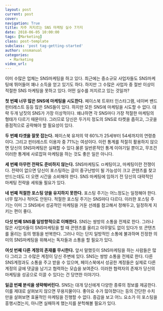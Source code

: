 ```yaml
---
layout: post
current: post
cover:  
navigation: True
title: 자주 저지르는 SNS 마케팅 실수 7가지
date: 2018-06-05 10:00:00
tags: [Marketing]
class: post-template
subclass: 'post tag-getting-started'
author: snsmanual
categories:
  - Marketing
video_url: 
---
```


이미 수많은 업체는 SNS마케팅을 하고 있다.
최근에는 중소규모 사업자들도 SNS마케팅에 뛰어들어 꽤나 소득을 얻고 있기도 하다.
하지만 그 수많은 사업자 중 절반 이상이 적절한 SNS 마케팅을 못하고 있다.
어떤 실수를 저지르고 있는 것일까?

**첫 번째 너무 많은 SNS에 마케팅을 시도한다.**
페이스북 트위터 인스타그램, 네이버 밴드 핀터레스트 등등 많은 SNS들이 있다. 하지만 모든 SNS에 마케팅을 시도할 수 없다.
대략 두개 남짓의 SNS가 가장 이상적이다.
왜냐하면 각 SNS마다 가장 적절한 마케팅의 형태가 다르기 때문이다.
그러므로 당신은 두가지 정도의 SNS로 타켓을 좁히고, 그곳을 중점적으로 공략해야 할 필요성이 있다.

**두 번째 타겟을 잘못 잡는다.**
페이스북 유저의 약 60%가 25세부터 54세까지의 연령층이다.
그리고 핀터레스트 이용자 중 71%는 여성이다.
이런 통계를 적절히 활용하지 않으면 당신의 SNS마케팅은 실패할 수 있다.물론 일반론적인 통계 이야기일 뿐이고,
무조건 이러한 통계에 사로잡혀 마케팅을 하는 것도 좋은 일은 아니다.

**세 번째 아무런 전략도 준비하지 않는다.**
SNS마케팅도 ㅁ케팅이고, 마케팅이란 전쟁이다.
전략이 없으면 당신이 포스팅하는 글이 중구난방이 될 가능성이 크고 콘텐츠를 찾고 만드는데도 더 오랜 시간을 소비해야 한다.
SNS 마케팅에 임하기 전 당신의 대략적인 마케팅 전략을 세워둘 필요가 있다.

**네 번째 적절한 포스팅 양을 유지하지 못한다.**
포스팅 주기는 어느정도는 일정해야 한다. 너무 많거나 적어도 안된다. 적절한 포스팅 주기는 SNS마다 다르다.
이러한 포스팅 주기는 이미 그 SNS에서 성공적인 마케팅을 거둔 선례를 참고해서 정해두고, 일정하게 지키는 편이 좋다.

**다섯 번째 SNS를 일방향적으로 이해한다.**
SNS는 쌍방의 소통을 전제로 한다. 그러나 많은 사업자들이 SNS마케팅을 할 때
콘텐츠를 올리고 아무말도 없이 있다가 또 콘텐츠를 올리는 등의 행동을 반복한다.
그러나 이는 단지 일방적인 소통에 불과하며 진정한 의미의 SNS마케팅을 위해서는 독자들과 소통을 할 필요가 있다.

**여섯 번째 다른 계정의 존재를 무시한다.**
앞서 말했듯이 SNS마케팅을 하는 사람들은 많다 그리고 그 수많은 계정이 당신 주변에 있다. SNS는 쌍방 소통을 전제로 한다.
다른 SNS계정과도 소통을 주고 받을 수 있으며, 페이스북에서 성공한 계정들은 실제로 다른 계정의 글에 댓글을 남기고 협력하는 모습을 보여준다.
이러한 협력자의 존재가 당신의 마케팅을 성공으로 이끌 수 있다는 건 당연한 이야기다.

**일곱 번째 분석을 생략해버린다.**
SNS는 대개 당신에게 다양한 종류의 정보를 제공한다.
이를 제대로 살펴보지 않으면 무용지물이다. 좋아요 수가 많아졌다는 등의 간단한 수치만을 살펴보면 효율적인 마케팅을 진행할 수 없다.
증감을 보고 어느 요소가 이 포스팅을 흥행시켰는지, 아니면 실패하게 했는지를 분헉해볼 필요가 있다.